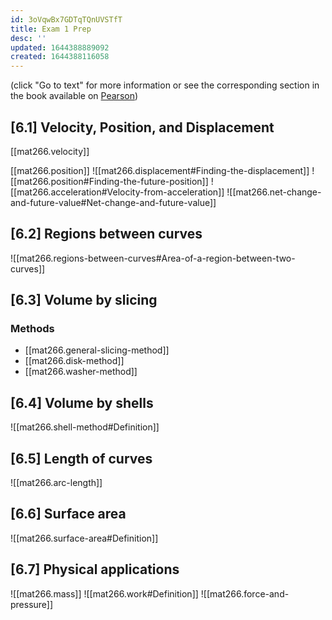 ```yaml
---
id: 3oVqwBx7GDTqTQnUVSTfT
title: Exam 1 Prep
desc: ''
updated: 1644388889092
created: 1644388116058
---
```

(click "Go to text" for more information or see the corresponding section in the book available on [Pearson](https://canvas.asu.edu/courses/107500/external_tools/171283))
## [6.1] Velocity, Position, and Displacement
[[mat266.velocity]]

[[mat266.position]]
![[mat266.displacement#Finding-the-displacement]]
![[mat266.position#Finding-the-future-position]]
![[mat266.acceleration#Velocity-from-acceleration]]
![[mat266.net-change-and-future-value#Net-change-and-future-value]]
## [6.2] Regions between curves
![[mat266.regions-between-curves#Area-of-a-region-between-two-curves]]
## [6.3] Volume by slicing
### Methods
- [[mat266.general-slicing-method]]
- [[mat266.disk-method]]
- [[mat266.washer-method]]
## [6.4] Volume by shells
![[mat266.shell-method#Definition]]
## [6.5] Length of curves
![[mat266.arc-length]]
## [6.6] Surface area
![[mat266.surface-area#Definition]]
## [6.7] Physical applications
![[mat266.mass]]
![[mat266.work#Definition]]
![[mat266.force-and-pressure]]